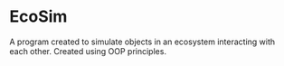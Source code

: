 # EcoSim
A program created to simulate objects in an ecosystem interacting with each other. Created using OOP principles.
